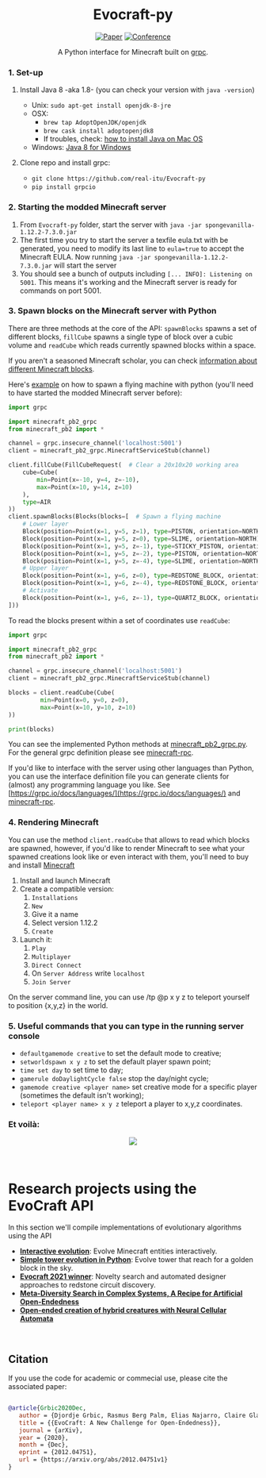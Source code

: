 <div align="center">    
 
# Evocraft-py  

[![Paper](https://img.shields.io/badge/paper-arxiv.2007.02686-B31B1B.svg)](https://arxiv.org/abs/2012.04751)
[![Conference](https://img.shields.io/badge/EvoStar-2021-4b44ce.svg)]()

A Python interface for Minecraft built on [grpc](https://github.com/real-itu/minecraft-rpc). 

</div>


### 1. Set-up

1. Install Java 8 -aka 1.8- (you can check your version with `java -version`)

   - Unix: `sudo apt-get install openjdk-8-jre`
   - OSX: 
     - `brew tap AdoptOpenJDK/openjdk`
     - `brew cask install adoptopenjdk8`
     - If troubles, check: [how to install Java on Mac OS](https://mkyong.com/java/how-to-install-java-on-mac-osx/) 
   - Windows: [Java 8 for Windows](https://www.oracle.com/java/technologies/javase/javase-jdk8-downloads.html) 


2. Clone repo and install grpc:

   - `git clone https://github.com/real-itu/Evocraft-py`
   - `pip install grpcio`


### 2. Starting the modded Minecraft server

1. From `Evocraft-py` folder, start the server with `java -jar spongevanilla-1.12.2-7.3.0.jar`
2. The first time you try to start the server a texfile eula.txt with be generated, you need to modify its last line to `eula=true` to accept the Minecraft EULA. Now running `java -jar spongevanilla-1.12.2-7.3.0.jar` will start the server
3. You should see a bunch of outputs including `[... INFO]: Listening on 5001`. 
This means it's working and the Minecraft server is ready for commands on port 5001.
	

### 3. Spawn blocks on the Minecraft server with Python 

There are three methods at the core of the API: `spawnBlocks` spawns a set of different blocks,
`fillCube` spawns a single type of block over a cubic volume and `readCube` which reads currently spawned blocks within a space.

If you aren't a seasoned Minecraft scholar, you can check [information about different Minecraft blocks](https://minecraft.gamepedia.com/Block).

Here's [example](example.py) on how to spawn a flying machine with python (you'll need to have started the modded Minecraft server before):

```python
import grpc

import minecraft_pb2_grpc
from minecraft_pb2 import *

channel = grpc.insecure_channel('localhost:5001')
client = minecraft_pb2_grpc.MinecraftServiceStub(channel)

client.fillCube(FillCubeRequest(  # Clear a 20x10x20 working area
    cube=Cube(
        min=Point(x=-10, y=4, z=-10),
        max=Point(x=10, y=14, z=10)
    ),
    type=AIR
))
client.spawnBlocks(Blocks(blocks=[  # Spawn a flying machine
    # Lower layer
    Block(position=Point(x=1, y=5, z=1), type=PISTON, orientation=NORTH),
    Block(position=Point(x=1, y=5, z=0), type=SLIME, orientation=NORTH),
    Block(position=Point(x=1, y=5, z=-1), type=STICKY_PISTON, orientation=SOUTH),
    Block(position=Point(x=1, y=5, z=-2), type=PISTON, orientation=NORTH),
    Block(position=Point(x=1, y=5, z=-4), type=SLIME, orientation=NORTH),
    # Upper layer
    Block(position=Point(x=1, y=6, z=0), type=REDSTONE_BLOCK, orientation=NORTH),
    Block(position=Point(x=1, y=6, z=-4), type=REDSTONE_BLOCK, orientation=NORTH),
    # Activate
    Block(position=Point(x=1, y=6, z=-1), type=QUARTZ_BLOCK, orientation=NORTH),
]))
```

To read the blocks present within a set of coordinates use `readCube`:

```python
import grpc

import minecraft_pb2_grpc
from minecraft_pb2 import *

channel = grpc.insecure_channel('localhost:5001')
client = minecraft_pb2_grpc.MinecraftServiceStub(channel)

blocks = client.readCube(Cube(
         min=Point(x=0, y=0, z=0),
         max=Point(x=10, y=10, z=10)
))

print(blocks)
```


You can see the implemented Python methods at [minecraft_pb2_grpc.py](minecraft_pb2_grpc.py#L37).
For the general grpc definition please see [minecraft-rpc](https://github.com/real-itu/minecraft-rpc).

If you'd like to interface with the server using other languages than Python, you can use the interface definition file you can generate clients for (almost) any programming language you like. See [https://grpc.io/docs/languages/](https://grpc.io/docs/languages/) and [minecraft-rpc](https://github.com/real-itu/minecraft-rpc).

### 4. Rendering Minecraft

You can use the method `client.readCube` that allows to read which blocks are spawned, however, if you'd like to render Minecraft to see what your spawned creations look like or even interact with them, you'll need to buy and install [Minecraft](https://www.minecraft.net)

1. Install and launch Minecraft
2. Create a compatible version:
   1. `Installations` 
   2. `New`
   3. Give it a name
   4. Select version 1.12.2 
   5. `Create`
3. Launch it:
   1. `Play`
   2. `Multiplayer`
   3. `Direct Connect`
   4. On `Server Address` write `localhost` 
   5. `Join Server`

On the server command line, you can use /tp @p x y z to teleport yourself to position {x,y,z} in the world.

### 5. Useful commands that you can type in the running server console

- `defaultgamemode creative` to set the default mode to creative;
-  `setworldspawn x y z` to set the default player spawn point;
- `time set day` to set time to day;
- `gamerule doDaylightCycle false` stop the day/night cycle;
- `gamemode creative <player name>` set creative mode for a specific player (sometimes the default isn't working);
- `teleport <player name> x y z` teleport a player to x,y,z coordinates.

### Et voilà:

<p align="center">
  <img src="example.gif">
</p>  

</br>  

# Research projects using the EvoCraft API

In this section we'll compile implementations of evolutionary algorithms using the API

 - [**Interactive evolution**](https://github.com/claireaoi/EvoCraft-interactive): Evolve Minecraft entities interactively.
 - [**Simple tower evolution in Python**](https://github.com/real-itu/simple_minecraft_evolver): Evolve tower that reach for a golden block in the sky.
 - [**Evocraft 2021 winner**](https://github.com/GoodAI/EvocraftEntry): Novelty search and automated designer approaches to redstone circuit discovery.
 - [**Meta-Diversity Search in Complex Systems,
A Recipe for Artificial Open-Endedness**](https://github.com/mayalenE/evocraftsearch/)
 - [**Open-ended creation of hybrid creatures with Neural Cellular Automata**](https://github.com/hugcis/hybrid-nca-evocraft)


</br>  

 ## Citation   

 If you use the code for academic or commecial use, please cite the associated paper:

 ```bibtex

@article{Grbic2020Dec,
	author = {Djordje Grbic, Rasmus Berg Palm, Elias Najarro, Claire Glanois, Sebastian Risi},
	title = {{EvoCraft: A New Challenge for Open-Endedness}},
	journal = {arXiv},
	year = {2020},
	month = {Dec},
	eprint = {2012.04751},
	url = {https://arxiv.org/abs/2012.04751v1}
}
 

 ```   
